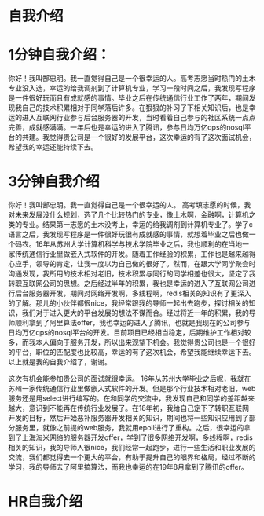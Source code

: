 # 自我介绍

# 1分钟自我介绍：
你好！我叫郜忠明。我一直觉得自己是一个很幸运的人。高考志愿当时热门的土木专业没入选，幸运的给我调剂到了计算机专业，学习一段时间之后，我发现写程序是一件很好玩而且有成就感的事情。毕业之后在传统通信行业工作了两年，期间发现我自己的技术积累相对于同学落后许多。在狠狠的补习了下相关知识后，也是幸运的进入互联网行业参与后台服务器的开发，当时看着自己参与的社区系统一点点完善，成就感满满。一年后也是幸运的进入了腾讯，参与日均万亿qps的nosql平台的共建。我觉得贵公司是一个很好的发展平台，这次幸运的有了这次面试机会，希望我的幸运还能持续下去。

# 3分钟自我介绍
你好！我叫郜忠明。我一直觉得自己是一个很幸运的人。
高考填志愿的时候，我对未来发展没什么规划，选了几个比较热门的专业，像土木啊，金融啊，计算机之类的专业。结果第一志愿的土木没考上，幸运的给我调剂到计算机专业了。学了c语言之后，我发现写程序是一件很好玩很有成就感的事情，就想着毕业之后也做一个码农。16年从苏州大学计算机科学与技术学院毕业之后，我也顺利的在当地一家传统通信行业里做嵌入式软件的开发。随着工作经验的积累，工作也是越来越得心应手，领导的肯定，让我一度以为自己做的很好了。然而，在跟大学同学聚会时沟通发现，我所用的技术相对老旧，技术积累与同行的同学相差也很大，坚定了我转职互联网公司的思想。之后经过半年的积累，我也是幸运的进入了互联网公司进行后台服务器开发，期间对网络开发啊，多线程啊，redis相关的知识有了更深入的了解。那儿的小伙伴都很nice，我经常跟我的导师一起出去跑步，探讨相关的知识，我们对于进入更大的平台发展的想法不谋而合。经过将近一年的积累，我的导师顺利拿到了阿里算法offer，我也幸运的进入了腾讯，也就是我现在的公司参与日均万亿qps的nosql平台的开发。目前项目已经相当稳定，后期维护工作相对较多，而我本人偏向于服务开发，所以出来观望下机会。我觉得贵公司也是一个很好的平台，职位的匹配度也比较高，幸运的有了这次机会，希望我能继续幸运下去。以上就是我的自我介绍了，谢谢。

这次有机会能参加贵公司的面试就很幸运。
16年从苏州大学毕业之后呢，我就在苏州一家传统通信行业里做嵌入式软件的开发。但是那个行业技术相对老旧，web服务还是用select进行编写的。在和同学的交流中，我发现自己和同学的差距越来越大，意识到不能再在传统行业发展了。在18年初，我给自己定下了转职互联网开发的目标，然后开始恶补服务器开发相关的知识，期间也将一些知识应用到了部分服务里，就像之前提的web服务，我就用epoll进行了重构。之后，很幸运的拿到了上海淘米网络的服务器开发offer，学到了很多网络开发啊，多线程啊，redis相关的知识，我的导师人很nice，我们经常一起跑步，进行一些生活和职业发展的交流，我们都觉得去一个更大的平台，有助于提升自己的眼界和格局，经过不断的学习，我的导师去了阿里搞算法，而我也幸运的在19年8月拿到了腾讯的offer。
# HR自我介绍
